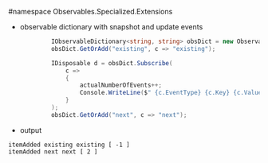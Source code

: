 #namespace Observables.Specialized.Extensions

 - observable dictionary with snapshot and update events

``` csharp
            IObservableDictionary<string, string> obsDict = new ObservableDictionary<string, string>();
            obsDict.GetOrAdd("existing", c => "existing");

            IDisposable d = obsDict.Subscribe(
                c =>
                {
                    actualNumberOfEvents++;
                    Console.WriteLine($" {c.EventType} {c.Key} {c.Value} [ {c.StateOfWorld} ]");
                }
            );
            obsDict.GetOrAdd("next", c => "next");
```

- output
```
itemAdded existing existing [ -1 ]
itemAdded next next [ 2 ]
```